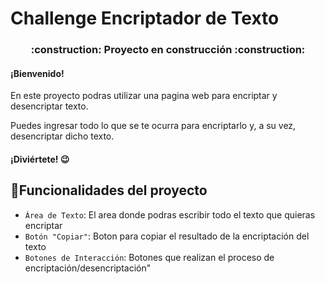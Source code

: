 <h1>Challenge Encriptador de Texto</h1>

<h3 align="center">:construction: Proyecto en construcción :construction:</h4>

<h4>¡Bienvenido!</h4>
<p>En este proyecto podras utilizar una pagina web para encriptar y desencriptar texto.</p>
<p>Puedes ingresar todo lo que se te ocurra para encriptarlo y, a su vez, desencriptar dicho texto.</p>
<h4>¡Diviértete! 😉</h4>

## :hammer:Funcionalidades del proyecto

- `Área de Texto`: El area donde podras escribir todo el texto que quieras encriptar
- `Botón "Copiar"`: Boton para copiar el resultado de la encriptación del texto
- `Botones de Interacción`: Botones que realizan el proceso de encriptación/desencriptación"
